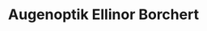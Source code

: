 ---
title: "Augenoptik Ellinor Borchert"
url: /wandlitz/augenoptik-ellinor-borchert/
shop: Optiker
---